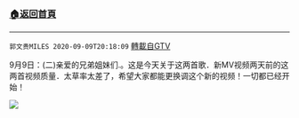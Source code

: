 ﻿###  [:house:返回首頁](https://github.com/ourhimalayas/txt)
---

`郭文贵MILES 2020-09-09T20:18:09` [轉載自GTV](https://gtv.org/web/#/UserInfo/5e596957357cc612d35a8044)

9月9日：(二)亲爱的兄弟姐妹们.。这是今天关于这两首歌．新MV视频两天前的这两首视频质量．太草率太差了，希望大家都能更换调这个新的视频！一切都已经开始！ 

[![](https://filegroup.gtv.org/cdn-cgi/image/width=600/https://filegroup.gtv.org/group3/default/20200909/20/18/0/e2041a4a1b326d7545b9b69c08a29059)](https://filegroup.gtv.org/group3/default/20200909/20/18/0/91ce70061e33d0eac2cdef9a43828b0f.MOV)